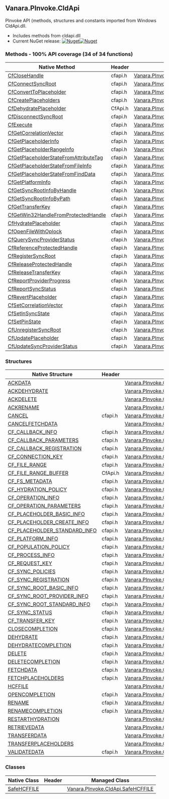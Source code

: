 ## Vanara.PInvoke.CldApi  
PInvoke API (methods, structures and constants imported from Windows CldApi.dll.

- Includes methods from cldapi.dll  
- Current NuGet release: [![Nuget](https://img.shields.io/nuget/v/Vanara.PInvoke.CldApi?logo=nuget&style=flat-square)![Nuget](https://img.shields.io/nuget/dt/Vanara.PInvoke.CldApi?label=%20&style=flat-square)](https://www.nuget.org/packages/Vanara.PInvoke.CldApi)  
### Methods - 100% API coverage (34 of 34 functions)  
Native Method | Header | Managed Method  
--- | --- | ---  
[CfCloseHandle](https://www.google.com/search?num=5&q=CfCloseHandle+site%3Adocs.microsoft.com) | cfapi.h | [Vanara.PInvoke.CldApi.CfCloseHandle](https://github.com/dahall/Vanara/search?l=C%23&q=CfCloseHandle)  
[CfConnectSyncRoot](https://www.google.com/search?num=5&q=CfConnectSyncRoot+site%3Adocs.microsoft.com) | cfapi.h | [Vanara.PInvoke.CldApi.CfConnectSyncRoot](https://github.com/dahall/Vanara/search?l=C%23&q=CfConnectSyncRoot)  
[CfConvertToPlaceholder](https://www.google.com/search?num=5&q=CfConvertToPlaceholder+site%3Adocs.microsoft.com) | cfapi.h | [Vanara.PInvoke.CldApi.CfConvertToPlaceholder](https://github.com/dahall/Vanara/search?l=C%23&q=CfConvertToPlaceholder)  
[CfCreatePlaceholders](https://www.google.com/search?num=5&q=CfCreatePlaceholders+site%3Adocs.microsoft.com) | cfapi.h | [Vanara.PInvoke.CldApi.CfCreatePlaceholders](https://github.com/dahall/Vanara/search?l=C%23&q=CfCreatePlaceholders)  
[CfDehydratePlaceholder](https://www.google.com/search?num=5&q=CfDehydratePlaceholder+site%3Adocs.microsoft.com) | CfApi.h | [Vanara.PInvoke.CldApi.CfDehydratePlaceholder](https://github.com/dahall/Vanara/search?l=C%23&q=CfDehydratePlaceholder)  
[CfDisconnectSyncRoot](https://www.google.com/search?num=5&q=CfDisconnectSyncRoot+site%3Adocs.microsoft.com) | cfapi.h | [Vanara.PInvoke.CldApi.CfDisconnectSyncRoot](https://github.com/dahall/Vanara/search?l=C%23&q=CfDisconnectSyncRoot)  
[CfExecute](https://www.google.com/search?num=5&q=CfExecute+site%3Adocs.microsoft.com) | cfapi.h | [Vanara.PInvoke.CldApi.CfExecute](https://github.com/dahall/Vanara/search?l=C%23&q=CfExecute)  
[CfGetCorrelationVector](https://www.google.com/search?num=5&q=CfGetCorrelationVector+site%3Adocs.microsoft.com) | cfapi.h | [Vanara.PInvoke.CldApi.CfGetCorrelationVector](https://github.com/dahall/Vanara/search?l=C%23&q=CfGetCorrelationVector)  
[CfGetPlaceholderInfo](https://www.google.com/search?num=5&q=CfGetPlaceholderInfo+site%3Adocs.microsoft.com) | cfapi.h | [Vanara.PInvoke.CldApi.CfGetPlaceholderInfo](https://github.com/dahall/Vanara/search?l=C%23&q=CfGetPlaceholderInfo)  
[CfGetPlaceholderRangeInfo](https://www.google.com/search?num=5&q=CfGetPlaceholderRangeInfo+site%3Adocs.microsoft.com) | cfapi.h | [Vanara.PInvoke.CldApi.CfGetPlaceholderRangeInfo](https://github.com/dahall/Vanara/search?l=C%23&q=CfGetPlaceholderRangeInfo)  
[CfGetPlaceholderStateFromAttributeTag](https://www.google.com/search?num=5&q=CfGetPlaceholderStateFromAttributeTag+site%3Adocs.microsoft.com) | cfapi.h | [Vanara.PInvoke.CldApi.CfGetPlaceholderStateFromAttributeTag](https://github.com/dahall/Vanara/search?l=C%23&q=CfGetPlaceholderStateFromAttributeTag)  
[CfGetPlaceholderStateFromFileInfo](https://www.google.com/search?num=5&q=CfGetPlaceholderStateFromFileInfo+site%3Adocs.microsoft.com) | cfapi.h | [Vanara.PInvoke.CldApi.CfGetPlaceholderStateFromFileInfo](https://github.com/dahall/Vanara/search?l=C%23&q=CfGetPlaceholderStateFromFileInfo)  
[CfGetPlaceholderStateFromFindData](https://www.google.com/search?num=5&q=CfGetPlaceholderStateFromFindData+site%3Adocs.microsoft.com) | cfapi.h | [Vanara.PInvoke.CldApi.CfGetPlaceholderStateFromFindData](https://github.com/dahall/Vanara/search?l=C%23&q=CfGetPlaceholderStateFromFindData)  
[CfGetPlatformInfo](https://www.google.com/search?num=5&q=CfGetPlatformInfo+site%3Adocs.microsoft.com) | cfapi.h | [Vanara.PInvoke.CldApi.CfGetPlatformInfo](https://github.com/dahall/Vanara/search?l=C%23&q=CfGetPlatformInfo)  
[CfGetSyncRootInfoByHandle](https://www.google.com/search?num=5&q=CfGetSyncRootInfoByHandle+site%3Adocs.microsoft.com) | cfapi.h | [Vanara.PInvoke.CldApi.CfGetSyncRootInfoByHandle](https://github.com/dahall/Vanara/search?l=C%23&q=CfGetSyncRootInfoByHandle)  
[CfGetSyncRootInfoByPath](https://www.google.com/search?num=5&q=CfGetSyncRootInfoByPath+site%3Adocs.microsoft.com) | cfapi.h | [Vanara.PInvoke.CldApi.CfGetSyncRootInfoByPath](https://github.com/dahall/Vanara/search?l=C%23&q=CfGetSyncRootInfoByPath)  
[CfGetTransferKey](https://www.google.com/search?num=5&q=CfGetTransferKey+site%3Adocs.microsoft.com) | cfapi.h | [Vanara.PInvoke.CldApi.CfGetTransferKey](https://github.com/dahall/Vanara/search?l=C%23&q=CfGetTransferKey)  
[CfGetWin32HandleFromProtectedHandle](https://www.google.com/search?num=5&q=CfGetWin32HandleFromProtectedHandle+site%3Adocs.microsoft.com) | cfapi.h | [Vanara.PInvoke.CldApi.CfGetWin32HandleFromProtectedHandle](https://github.com/dahall/Vanara/search?l=C%23&q=CfGetWin32HandleFromProtectedHandle)  
[CfHydratePlaceholder](https://www.google.com/search?num=5&q=CfHydratePlaceholder+site%3Adocs.microsoft.com) | cfapi.h | [Vanara.PInvoke.CldApi.CfHydratePlaceholder](https://github.com/dahall/Vanara/search?l=C%23&q=CfHydratePlaceholder)  
[CfOpenFileWithOplock](https://www.google.com/search?num=5&q=CfOpenFileWithOplock+site%3Adocs.microsoft.com) | cfapi.h | [Vanara.PInvoke.CldApi.CfOpenFileWithOplock](https://github.com/dahall/Vanara/search?l=C%23&q=CfOpenFileWithOplock)  
[CfQuerySyncProviderStatus](https://www.google.com/search?num=5&q=CfQuerySyncProviderStatus+site%3Adocs.microsoft.com) | cfapi.h | [Vanara.PInvoke.CldApi.CfQuerySyncProviderStatus](https://github.com/dahall/Vanara/search?l=C%23&q=CfQuerySyncProviderStatus)  
[CfReferenceProtectedHandle](https://www.google.com/search?num=5&q=CfReferenceProtectedHandle+site%3Adocs.microsoft.com) | cfapi.h | [Vanara.PInvoke.CldApi.CfReferenceProtectedHandle](https://github.com/dahall/Vanara/search?l=C%23&q=CfReferenceProtectedHandle)  
[CfRegisterSyncRoot](https://www.google.com/search?num=5&q=CfRegisterSyncRoot+site%3Adocs.microsoft.com) | cfapi.h | [Vanara.PInvoke.CldApi.CfRegisterSyncRoot](https://github.com/dahall/Vanara/search?l=C%23&q=CfRegisterSyncRoot)  
[CfReleaseProtectedHandle](https://www.google.com/search?num=5&q=CfReleaseProtectedHandle+site%3Adocs.microsoft.com) | cfapi.h | [Vanara.PInvoke.CldApi.CfReleaseProtectedHandle](https://github.com/dahall/Vanara/search?l=C%23&q=CfReleaseProtectedHandle)  
[CfReleaseTransferKey](https://www.google.com/search?num=5&q=CfReleaseTransferKey+site%3Adocs.microsoft.com) | cfapi.h | [Vanara.PInvoke.CldApi.CfReleaseTransferKey](https://github.com/dahall/Vanara/search?l=C%23&q=CfReleaseTransferKey)  
[CfReportProviderProgress](https://www.google.com/search?num=5&q=CfReportProviderProgress+site%3Adocs.microsoft.com) | cfapi.h | [Vanara.PInvoke.CldApi.CfReportProviderProgress](https://github.com/dahall/Vanara/search?l=C%23&q=CfReportProviderProgress)  
[CfReportSyncStatus](https://www.google.com/search?num=5&q=CfReportSyncStatus+site%3Adocs.microsoft.com) | cfapi.h | [Vanara.PInvoke.CldApi.CfReportSyncStatus](https://github.com/dahall/Vanara/search?l=C%23&q=CfReportSyncStatus)  
[CfRevertPlaceholder](https://www.google.com/search?num=5&q=CfRevertPlaceholder+site%3Adocs.microsoft.com) | cfapi.h | [Vanara.PInvoke.CldApi.CfRevertPlaceholder](https://github.com/dahall/Vanara/search?l=C%23&q=CfRevertPlaceholder)  
[CfSetCorrelationVector](https://www.google.com/search?num=5&q=CfSetCorrelationVector+site%3Adocs.microsoft.com) | cfapi.h | [Vanara.PInvoke.CldApi.CfSetCorrelationVector](https://github.com/dahall/Vanara/search?l=C%23&q=CfSetCorrelationVector)  
[CfSetInSyncState](https://www.google.com/search?num=5&q=CfSetInSyncState+site%3Adocs.microsoft.com) | cfapi.h | [Vanara.PInvoke.CldApi.CfSetInSyncState](https://github.com/dahall/Vanara/search?l=C%23&q=CfSetInSyncState)  
[CfSetPinState](https://www.google.com/search?num=5&q=CfSetPinState+site%3Adocs.microsoft.com) | cfapi.h | [Vanara.PInvoke.CldApi.CfSetPinState](https://github.com/dahall/Vanara/search?l=C%23&q=CfSetPinState)  
[CfUnregisterSyncRoot](https://www.google.com/search?num=5&q=CfUnregisterSyncRoot+site%3Adocs.microsoft.com) | cfapi.h | [Vanara.PInvoke.CldApi.CfUnregisterSyncRoot](https://github.com/dahall/Vanara/search?l=C%23&q=CfUnregisterSyncRoot)  
[CfUpdatePlaceholder](https://www.google.com/search?num=5&q=CfUpdatePlaceholder+site%3Adocs.microsoft.com) | cfapi.h | [Vanara.PInvoke.CldApi.CfUpdatePlaceholder](https://github.com/dahall/Vanara/search?l=C%23&q=CfUpdatePlaceholder)  
[CfUpdateSyncProviderStatus](https://www.google.com/search?num=5&q=CfUpdateSyncProviderStatus+site%3Adocs.microsoft.com) | cfapi.h | [Vanara.PInvoke.CldApi.CfUpdateSyncProviderStatus](https://github.com/dahall/Vanara/search?l=C%23&q=CfUpdateSyncProviderStatus)  
### Structures  
Native Structure | Header | Managed Structure  
--- | --- | ---  
[ACKDATA](https://www.google.com/search?num=5&q=ACKDATA+site%3Adocs.microsoft.com) |  | [Vanara.PInvoke.CldApi.CF_OPERATION_PARAMETERS.ACKDATA](https://github.com/dahall/Vanara/search?l=C%23&q=ACKDATA)  
[ACKDEHYDRATE](https://www.google.com/search?num=5&q=ACKDEHYDRATE+site%3Adocs.microsoft.com) |  | [Vanara.PInvoke.CldApi.CF_OPERATION_PARAMETERS.ACKDEHYDRATE](https://github.com/dahall/Vanara/search?l=C%23&q=ACKDEHYDRATE)  
[ACKDELETE](https://www.google.com/search?num=5&q=ACKDELETE+site%3Adocs.microsoft.com) |  | [Vanara.PInvoke.CldApi.CF_OPERATION_PARAMETERS.ACKDELETE](https://github.com/dahall/Vanara/search?l=C%23&q=ACKDELETE)  
[ACKRENAME](https://www.google.com/search?num=5&q=ACKRENAME+site%3Adocs.microsoft.com) |  | [Vanara.PInvoke.CldApi.CF_OPERATION_PARAMETERS.ACKRENAME](https://github.com/dahall/Vanara/search?l=C%23&q=ACKRENAME)  
[CANCEL](https://www.google.com/search?num=5&q=CANCEL+site%3Adocs.microsoft.com) | cfapi.h | [Vanara.PInvoke.CldApi.CF_CALLBACK_PARAMETERS.CANCEL](https://github.com/dahall/Vanara/search?l=C%23&q=CANCEL)  
[CANCELFETCHDATA](https://www.google.com/search?num=5&q=CANCELFETCHDATA+site%3Adocs.microsoft.com) |  | [Vanara.PInvoke.CldApi.CF_CALLBACK_PARAMETERS.CANCEL.CANCELFETCHDATA](https://github.com/dahall/Vanara/search?l=C%23&q=CANCELFETCHDATA)  
[CF_CALLBACK_INFO](https://www.google.com/search?num=5&q=CF_CALLBACK_INFO+site%3Adocs.microsoft.com) | cfapi.h | [Vanara.PInvoke.CldApi.CF_CALLBACK_INFO](https://github.com/dahall/Vanara/search?l=C%23&q=CF_CALLBACK_INFO)  
[CF_CALLBACK_PARAMETERS](https://www.google.com/search?num=5&q=CF_CALLBACK_PARAMETERS+site%3Adocs.microsoft.com) | cfapi.h | [Vanara.PInvoke.CldApi.CF_CALLBACK_PARAMETERS](https://github.com/dahall/Vanara/search?l=C%23&q=CF_CALLBACK_PARAMETERS)  
[CF_CALLBACK_REGISTRATION](https://www.google.com/search?num=5&q=CF_CALLBACK_REGISTRATION+site%3Adocs.microsoft.com) | cfapi.h | [Vanara.PInvoke.CldApi.CF_CALLBACK_REGISTRATION](https://github.com/dahall/Vanara/search?l=C%23&q=CF_CALLBACK_REGISTRATION)  
[CF_CONNECTION_KEY](https://www.google.com/search?num=5&q=CF_CONNECTION_KEY+site%3Adocs.microsoft.com) | cfapi.h | [Vanara.PInvoke.CldApi.CF_CONNECTION_KEY](https://github.com/dahall/Vanara/search?l=C%23&q=CF_CONNECTION_KEY)  
[CF_FILE_RANGE](https://www.google.com/search?num=5&q=CF_FILE_RANGE+site%3Adocs.microsoft.com) | cfapi.h | [Vanara.PInvoke.CldApi.CF_FILE_RANGE](https://github.com/dahall/Vanara/search?l=C%23&q=CF_FILE_RANGE)  
[CF_FILE_RANGE_BUFFER](https://www.google.com/search?num=5&q=CF_FILE_RANGE_BUFFER+site%3Adocs.microsoft.com) | CfApi.h | [Vanara.PInvoke.CldApi.CF_FILE_RANGE_BUFFER](https://github.com/dahall/Vanara/search?l=C%23&q=CF_FILE_RANGE_BUFFER)  
[CF_FS_METADATA](https://www.google.com/search?num=5&q=CF_FS_METADATA+site%3Adocs.microsoft.com) | cfapi.h | [Vanara.PInvoke.CldApi.CF_FS_METADATA](https://github.com/dahall/Vanara/search?l=C%23&q=CF_FS_METADATA)  
[CF_HYDRATION_POLICY](https://www.google.com/search?num=5&q=CF_HYDRATION_POLICY+site%3Adocs.microsoft.com) | cfapi.h | [Vanara.PInvoke.CldApi.CF_HYDRATION_POLICY](https://github.com/dahall/Vanara/search?l=C%23&q=CF_HYDRATION_POLICY)  
[CF_OPERATION_INFO](https://www.google.com/search?num=5&q=CF_OPERATION_INFO+site%3Adocs.microsoft.com) | cfapi.h | [Vanara.PInvoke.CldApi.CF_OPERATION_INFO](https://github.com/dahall/Vanara/search?l=C%23&q=CF_OPERATION_INFO)  
[CF_OPERATION_PARAMETERS](https://www.google.com/search?num=5&q=CF_OPERATION_PARAMETERS+site%3Adocs.microsoft.com) | cfapi.h | [Vanara.PInvoke.CldApi.CF_OPERATION_PARAMETERS](https://github.com/dahall/Vanara/search?l=C%23&q=CF_OPERATION_PARAMETERS)  
[CF_PLACEHOLDER_BASIC_INFO](https://www.google.com/search?num=5&q=CF_PLACEHOLDER_BASIC_INFO+site%3Adocs.microsoft.com) | cfapi.h | [Vanara.PInvoke.CldApi.CF_PLACEHOLDER_BASIC_INFO](https://github.com/dahall/Vanara/search?l=C%23&q=CF_PLACEHOLDER_BASIC_INFO)  
[CF_PLACEHOLDER_CREATE_INFO](https://www.google.com/search?num=5&q=CF_PLACEHOLDER_CREATE_INFO+site%3Adocs.microsoft.com) | cfapi.h | [Vanara.PInvoke.CldApi.CF_PLACEHOLDER_CREATE_INFO](https://github.com/dahall/Vanara/search?l=C%23&q=CF_PLACEHOLDER_CREATE_INFO)  
[CF_PLACEHOLDER_STANDARD_INFO](https://www.google.com/search?num=5&q=CF_PLACEHOLDER_STANDARD_INFO+site%3Adocs.microsoft.com) | cfapi.h | [Vanara.PInvoke.CldApi.CF_PLACEHOLDER_STANDARD_INFO](https://github.com/dahall/Vanara/search?l=C%23&q=CF_PLACEHOLDER_STANDARD_INFO)  
[CF_PLATFORM_INFO](https://www.google.com/search?num=5&q=CF_PLATFORM_INFO+site%3Adocs.microsoft.com) | cfapi.h | [Vanara.PInvoke.CldApi.CF_PLATFORM_INFO](https://github.com/dahall/Vanara/search?l=C%23&q=CF_PLATFORM_INFO)  
[CF_POPULATION_POLICY](https://www.google.com/search?num=5&q=CF_POPULATION_POLICY+site%3Adocs.microsoft.com) | cfapi.h | [Vanara.PInvoke.CldApi.CF_POPULATION_POLICY](https://github.com/dahall/Vanara/search?l=C%23&q=CF_POPULATION_POLICY)  
[CF_PROCESS_INFO](https://www.google.com/search?num=5&q=CF_PROCESS_INFO+site%3Adocs.microsoft.com) | cfapi.h | [Vanara.PInvoke.CldApi.CF_PROCESS_INFO](https://github.com/dahall/Vanara/search?l=C%23&q=CF_PROCESS_INFO)  
[CF_REQUEST_KEY](https://www.google.com/search?num=5&q=CF_REQUEST_KEY+site%3Adocs.microsoft.com) | cfapi.h | [Vanara.PInvoke.CldApi.CF_REQUEST_KEY](https://github.com/dahall/Vanara/search?l=C%23&q=CF_REQUEST_KEY)  
[CF_SYNC_POLICIES](https://www.google.com/search?num=5&q=CF_SYNC_POLICIES+site%3Adocs.microsoft.com) | cfapi.h | [Vanara.PInvoke.CldApi.CF_SYNC_POLICIES](https://github.com/dahall/Vanara/search?l=C%23&q=CF_SYNC_POLICIES)  
[CF_SYNC_REGISTRATION](https://www.google.com/search?num=5&q=CF_SYNC_REGISTRATION+site%3Adocs.microsoft.com) | cfapi.h | [Vanara.PInvoke.CldApi.CF_SYNC_REGISTRATION](https://github.com/dahall/Vanara/search?l=C%23&q=CF_SYNC_REGISTRATION)  
[CF_SYNC_ROOT_BASIC_INFO](https://www.google.com/search?num=5&q=CF_SYNC_ROOT_BASIC_INFO+site%3Adocs.microsoft.com) | cfapi.h | [Vanara.PInvoke.CldApi.CF_SYNC_ROOT_BASIC_INFO](https://github.com/dahall/Vanara/search?l=C%23&q=CF_SYNC_ROOT_BASIC_INFO)  
[CF_SYNC_ROOT_PROVIDER_INFO](https://www.google.com/search?num=5&q=CF_SYNC_ROOT_PROVIDER_INFO+site%3Adocs.microsoft.com) | cfapi.h | [Vanara.PInvoke.CldApi.CF_SYNC_ROOT_PROVIDER_INFO](https://github.com/dahall/Vanara/search?l=C%23&q=CF_SYNC_ROOT_PROVIDER_INFO)  
[CF_SYNC_ROOT_STANDARD_INFO](https://www.google.com/search?num=5&q=CF_SYNC_ROOT_STANDARD_INFO+site%3Adocs.microsoft.com) | cfapi.h | [Vanara.PInvoke.CldApi.CF_SYNC_ROOT_STANDARD_INFO](https://github.com/dahall/Vanara/search?l=C%23&q=CF_SYNC_ROOT_STANDARD_INFO)  
[CF_SYNC_STATUS](https://www.google.com/search?num=5&q=CF_SYNC_STATUS+site%3Adocs.microsoft.com) | cfapi.h | [Vanara.PInvoke.CldApi.CF_SYNC_STATUS](https://github.com/dahall/Vanara/search?l=C%23&q=CF_SYNC_STATUS)  
[CF_TRANSFER_KEY](https://www.google.com/search?num=5&q=CF_TRANSFER_KEY+site%3Adocs.microsoft.com) | cfapi.h | [Vanara.PInvoke.CldApi.CF_TRANSFER_KEY](https://github.com/dahall/Vanara/search?l=C%23&q=CF_TRANSFER_KEY)  
[CLOSECOMPLETION](https://www.google.com/search?num=5&q=CLOSECOMPLETION+site%3Adocs.microsoft.com) | cfapi.h | [Vanara.PInvoke.CldApi.CF_CALLBACK_PARAMETERS.CLOSECOMPLETION](https://github.com/dahall/Vanara/search?l=C%23&q=CLOSECOMPLETION)  
[DEHYDRATE](https://www.google.com/search?num=5&q=DEHYDRATE+site%3Adocs.microsoft.com) | cfapi.h | [Vanara.PInvoke.CldApi.CF_CALLBACK_PARAMETERS.DEHYDRATE](https://github.com/dahall/Vanara/search?l=C%23&q=DEHYDRATE)  
[DEHYDRATECOMPLETION](https://www.google.com/search?num=5&q=DEHYDRATECOMPLETION+site%3Adocs.microsoft.com) | cfapi.h | [Vanara.PInvoke.CldApi.CF_CALLBACK_PARAMETERS.DEHYDRATECOMPLETION](https://github.com/dahall/Vanara/search?l=C%23&q=DEHYDRATECOMPLETION)  
[DELETE](https://www.google.com/search?num=5&q=DELETE+site%3Adocs.microsoft.com) | cfapi.h | [Vanara.PInvoke.CldApi.CF_CALLBACK_PARAMETERS.DELETE](https://github.com/dahall/Vanara/search?l=C%23&q=DELETE)  
[DELETECOMPLETION](https://www.google.com/search?num=5&q=DELETECOMPLETION+site%3Adocs.microsoft.com) | cfapi.h | [Vanara.PInvoke.CldApi.CF_CALLBACK_PARAMETERS.DELETECOMPLETION](https://github.com/dahall/Vanara/search?l=C%23&q=DELETECOMPLETION)  
[FETCHDATA](https://www.google.com/search?num=5&q=FETCHDATA+site%3Adocs.microsoft.com) | cfapi.h | [Vanara.PInvoke.CldApi.CF_CALLBACK_PARAMETERS.FETCHDATA](https://github.com/dahall/Vanara/search?l=C%23&q=FETCHDATA)  
[FETCHPLACEHOLDERS](https://www.google.com/search?num=5&q=FETCHPLACEHOLDERS+site%3Adocs.microsoft.com) | cfapi.h | [Vanara.PInvoke.CldApi.CF_CALLBACK_PARAMETERS.FETCHPLACEHOLDERS](https://github.com/dahall/Vanara/search?l=C%23&q=FETCHPLACEHOLDERS)  
[HCFFILE](https://www.google.com/search?num=5&q=HCFFILE+site%3Adocs.microsoft.com) |  | [Vanara.PInvoke.CldApi.HCFFILE](https://github.com/dahall/Vanara/search?l=C%23&q=HCFFILE)  
[OPENCOMPLETION](https://www.google.com/search?num=5&q=OPENCOMPLETION+site%3Adocs.microsoft.com) | cfapi.h | [Vanara.PInvoke.CldApi.CF_CALLBACK_PARAMETERS.OPENCOMPLETION](https://github.com/dahall/Vanara/search?l=C%23&q=OPENCOMPLETION)  
[RENAME](https://www.google.com/search?num=5&q=RENAME+site%3Adocs.microsoft.com) | cfapi.h | [Vanara.PInvoke.CldApi.CF_CALLBACK_PARAMETERS.RENAME](https://github.com/dahall/Vanara/search?l=C%23&q=RENAME)  
[RENAMECOMPLETION](https://www.google.com/search?num=5&q=RENAMECOMPLETION+site%3Adocs.microsoft.com) | cfapi.h | [Vanara.PInvoke.CldApi.CF_CALLBACK_PARAMETERS.RENAMECOMPLETION](https://github.com/dahall/Vanara/search?l=C%23&q=RENAMECOMPLETION)  
[RESTARTHYDRATION](https://www.google.com/search?num=5&q=RESTARTHYDRATION+site%3Adocs.microsoft.com) |  | [Vanara.PInvoke.CldApi.CF_OPERATION_PARAMETERS.RESTARTHYDRATION](https://github.com/dahall/Vanara/search?l=C%23&q=RESTARTHYDRATION)  
[RETRIEVEDATA](https://www.google.com/search?num=5&q=RETRIEVEDATA+site%3Adocs.microsoft.com) |  | [Vanara.PInvoke.CldApi.CF_OPERATION_PARAMETERS.RETRIEVEDATA](https://github.com/dahall/Vanara/search?l=C%23&q=RETRIEVEDATA)  
[TRANSFERDATA](https://www.google.com/search?num=5&q=TRANSFERDATA+site%3Adocs.microsoft.com) |  | [Vanara.PInvoke.CldApi.CF_OPERATION_PARAMETERS.TRANSFERDATA](https://github.com/dahall/Vanara/search?l=C%23&q=TRANSFERDATA)  
[TRANSFERPLACEHOLDERS](https://www.google.com/search?num=5&q=TRANSFERPLACEHOLDERS+site%3Adocs.microsoft.com) |  | [Vanara.PInvoke.CldApi.CF_OPERATION_PARAMETERS.TRANSFERPLACEHOLDERS](https://github.com/dahall/Vanara/search?l=C%23&q=TRANSFERPLACEHOLDERS)  
[VALIDATEDATA](https://www.google.com/search?num=5&q=VALIDATEDATA+site%3Adocs.microsoft.com) | cfapi.h | [Vanara.PInvoke.CldApi.CF_CALLBACK_PARAMETERS.VALIDATEDATA](https://github.com/dahall/Vanara/search?l=C%23&q=VALIDATEDATA)  
### Classes  
Native Class | Header | Managed Class  
--- | --- | ---  
[SafeHCFFILE](https://www.google.com/search?num=5&q=SafeHCFFILE+site%3Adocs.microsoft.com) |  | [Vanara.PInvoke.CldApi.SafeHCFFILE](https://github.com/dahall/Vanara/search?l=C%23&q=SafeHCFFILE)  
